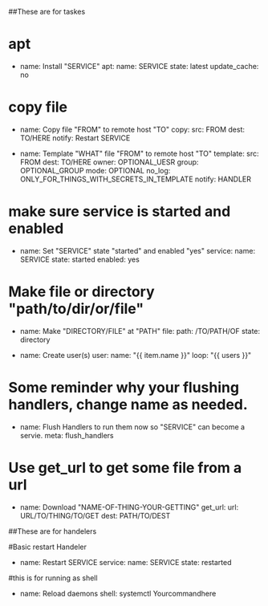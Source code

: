 ##These are for taskes

# apt
- name: Install "SERVICE"
  apt:
    name: SERVICE
    state: latest
    update_cache: no

# copy file
- name: Copy file "FROM" to remote host "TO"
  copy:
    src: FROM
    dest: TO/HERE
  notify: Restart SERVICE

- name: Template "WHAT" file "FROM" to remote host "TO"
  template:
    src: FROM
    dest: TO/HERE
    owner: OPTIONAL_UESR
    group: OPTIONAL_GROUP
    mode: OPTIONAL
  no_log: ONLY_FOR_THINGS_WITH_SECRETS_IN_TEMPLATE
  notify: HANDLER

# make sure service is started and enabled
- name: Set "SERVICE" state "started" and enabled "yes"
  service:
    name: SERVICE
    state: started
    enabled: yes  

# Make file or directory "path/to/dir/or/file"
- name: Make "DIRECTORY/FILE" at "PATH" 
  file:
    path: /TO/PATH/OF
    state: directory

- name: Create user(s)
  user:
    name: "{{ item.name }}"
  loop: "{{ users }}"

# Some reminder why your flushing handlers, change name as needed.
- name: Flush Handlers to run them now so "SERVICE" can become a servie.
  meta: flush_handlers

# Use get_url to get some file from a url
- name: Download "NAME-OF-THING-YOUR-GETTING"
  get_url:
    url: URL/TO/THING/TO/GET
    dest: PATH/TO/DEST


##These are for handelers

#Basic restart Handeler
- name: Restart SERVICE
  service:
    name: SERVICE
    state: restarted
  


#this is for running as shell
- name: Reload daemons
  shell: systemctl Yourcommandhere  
  